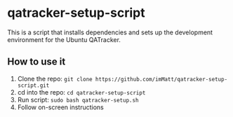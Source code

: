 # qatracker-setup-script
This is a script that installs dependencies and sets up the development environment for the Ubuntu QATracker.

## How to use it
1. Clone the repo: `git clone https://github.com/imMatt/qatracker-setup-script.git`
2. cd into the repo: `cd qatracker-setup-script`
3. Run script: `sudo bash qatracker-setup.sh`
4. Follow on-screen instructions
